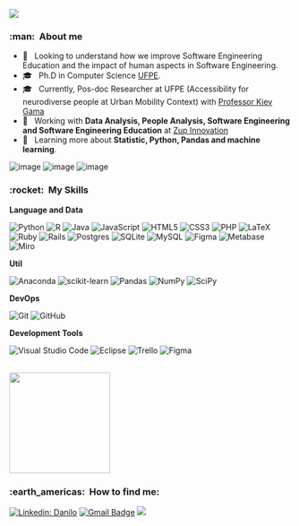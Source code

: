 
![](https://komarev.com/ghpvc/?username=dan1lo&color=006bed)

<h3> :man: &nbsp;About me</h3>

- 🤔 &nbsp; Looking to understand how we improve Software Engineering Education and the impact of human aspects in Software Engineering. 
- 🎓 &nbsp; Ph.D in Computer Science <a href="www.cin.ufpe.br">UFPE</a>.
- 🎓 &nbsp; Currently, Pos-doc Researcher at UFPE (Accessibility for neurodiverse people at Urban Mobility Context) with  <a href="https://www.cin.ufpe.br/~kiev/"> Professor Kiev Gama </a>
- 💼 &nbsp; Working with **Data Analysis, People Analysis, Software Engineering and Software Engineering Education** at  <a href="https://www.zup.com.br/">Zup Innovation</a>
- 🌱 &nbsp; Learning more about **Statistic, Python, Pandas and machine learning**.


![image](https://user-images.githubusercontent.com/1639230/144163372-addb5133-ba1e-4891-80b2-75ee9ee5921d.png)
![image](https://user-images.githubusercontent.com/1639230/144163505-1467cf36-8959-4ed2-ad31-bce4209eaf01.png)
![image](https://user-images.githubusercontent.com/1639230/222976765-07bf1d02-a2ce-42c4-9f1e-c1f0bc274f7b.png)



<h3> :rocket: &nbsp;My Skills </h3>

**Language and Data**

  ![Python](https://img.shields.io/badge/python-3670A0?style=for-the-badge&logo=python&logoColor=ffdd54)
  ![R](https://img.shields.io/badge/r-%23276DC3.svg?style=for-the-badge&logo=r&logoColor=white)
  ![Java](https://img.shields.io/badge/java-%23ED8B00.svg?style=for-the-badge&logo=java&logoColor=white)
  ![JavaScript](https://img.shields.io/badge/javascript-%23323330.svg?style=for-the-badge&logo=javascript&logoColor=%23F7DF1E)
  ![HTML5](https://img.shields.io/badge/html5-%23E34F26.svg?style=for-the-badge&logo=html5&logoColor=white)
  ![CSS3](https://img.shields.io/badge/css3-%231572B6.svg?style=for-the-badge&logo=css3&logoColor=white)
  ![PHP](https://img.shields.io/badge/php-%23777BB4.svg?style=for-the-badge&logo=php&logoColor=white)
  ![LaTeX](https://img.shields.io/badge/latex-%23008080.svg?style=for-the-badge&logo=latex&logoColor=white)
  ![Ruby](https://img.shields.io/badge/ruby-%23CC342D.svg?style=for-the-badge&logo=ruby&logoColor=white)
  ![Rails](https://img.shields.io/badge/rails-%23CC0000.svg?style=for-the-badge&logo=ruby-on-rails&logoColor=white)
  ![Postgres](https://img.shields.io/badge/postgres-%23316192.svg?style=for-the-badge&logo=postgresql&logoColor=white)
  ![SQLite](https://img.shields.io/badge/sqlite-%2307405e.svg?style=for-the-badge&logo=sqlite&logoColor=white)
  ![MySQL](https://img.shields.io/badge/mysql-%2300f.svg?style=for-the-badge&logo=mysql&logoColor=white)
  ![Figma](https://img.shields.io/badge/figma-%23F24E1E.svg?style=for-the-badge&logo=figma&logoColor=white)
  ![Metabase](https://camo.githubusercontent.com/2f83c3ff3a1dbada0c73267e770057ca95a8b21269a26d5d5663f82bfd590954/68747470733a2f2f696d672e736869656c64732e696f2f7374617469632f76313f7374796c653d666f722d7468652d6261646765266d6573736167653d4d6574616261736526636f6c6f723d353039454533266c6f676f3d4d65746162617365266c6f676f436f6c6f723d464646464646266c6162656c3d)
  ![Miro](https://camo.githubusercontent.com/c2bd6724c3d2dafd307d62366226341bd425c6c456e0a3ddb748c5ffc0b2437d/68747470733a2f2f696d672e736869656c64732e696f2f7374617469632f76313f7374796c653d666f722d7468652d6261646765266d6573736167653d4d69726f26636f6c6f723d303530303338266c6f676f3d4d69726f266c6f676f436f6c6f723d464646464646266c6162656c3d)

**Util**

  ![Anaconda](https://img.shields.io/badge/Anaconda-%2344A833.svg?style=for-the-badge&logo=anaconda&logoColor=white)
  ![scikit-learn](https://img.shields.io/badge/scikit--learn-%23F7931E.svg?style=for-the-badge&logo=scikit-learn&logoColor=white)
  ![Pandas](https://img.shields.io/badge/pandas-%23150458.svg?style=for-the-badge&logo=pandas&logoColor=white)
  ![NumPy](https://img.shields.io/badge/numpy-%23013243.svg?style=for-the-badge&logo=numpy&logoColor=white)
  ![SciPy](https://img.shields.io/badge/SciPy-%230C55A5.svg?style=for-the-badge&logo=scipy&logoColor=%white)

**DevOps**

  ![Git](https://img.shields.io/badge/-Git-333333?style=flat&logo=git)
  ![GitHub](https://img.shields.io/badge/-GitHub-333333?style=flat&logo=github)

**Development Tools**

  ![Visual Studio Code](https://img.shields.io/badge/-Visual%20Studio%20Code-333333?style=flat&logo=visual-studio-code&logoColor=007ACC)
  ![Eclipse](https://img.shields.io/badge/-Eclipse-333333?style=flat&logo=eclipse-ide&logoColor=2C2255)
  ![Trello](https://img.shields.io/badge/-Trello-333333?style=flat&logo=trello&logoColor=007ACC)
  ![Figma](https://img.shields.io/badge/-Figma-333333?style=flat&logo=figma&logoColor=007ACC)


<br/>

<a href="https://github.com/dan1lo">
  <img height="180em" src="https://github-readme-stats.vercel.app/api?username=dan1lo&theme=dracula&show_icons=true" />
</a>

<br/>

<h3> :earth_americas: &nbsp;How to find me: </h3> 

[![Linkedin: Danilo](https://img.shields.io/badge/-Danilo-blue?style=flat-square&logo=Linkedin&logoColor=white&link=https://www.linkedin.com/in/prof-danilo-monteiro/)](https://www.linkedin.com/in/prof-danilo-monteiro/)
[![Gmail Badge](https://img.shields.io/badge/-prof.danilo.monteiro@gmail.com-006bed?style=flat-square&logo=Gmail&logoColor=white&link=mailto:prof.danilo.monteiro@gmai.com)](mailto:prof.danilo.monteiro@gmail.com)
[![](https://img.shields.io/badge/%20-Lattes-yellow?style=flat-square&logo=Curriculum-Lattes&logoColor=white&link=http://lattes.cnpq.br/9054177799378154)](http://lattes.cnpq.br/9054177799378154)
